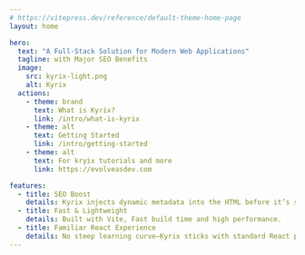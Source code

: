 ```yaml
---
# https://vitepress.dev/reference/default-theme-home-page
layout: home

hero:
  text: "A Full-Stack Solution for Modern Web Applications"
  tagline: with Major SEO Benefits
  image:
    src: kyrix-light.png
    alt: Kyrix
  actions:
    - theme: brand
      text: What is Kyrix?
      link: /intro/what-is-kyrix
    - theme: alt
      text: Getting Started
      link: /intro/getting-started
    - theme: alt
      text: For kryix tutorials and more
      link: https://evolveasdev.com

features:
  - title: SEO Boost
    details: Kyrix injects dynamic metadata into the HTML before it’s served, giving significant SEO benefits.
  - title: Fast & Lightweight
    details: Built with Vite, Fast build time and high performance.
  - title: Familiar React Experience
    details: No steep learning curve—Kyrix sticks with standard React practices and client-side rendering.
---
```

